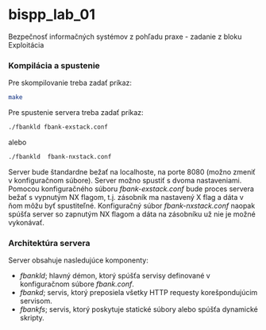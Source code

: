 # bispp_lab_01
Bezpečnosť  informačných systémov z pohľadu praxe - zadanie z bloku Exploitácia

### Kompilácia a spustenie
Pre skompilovanie treba zadať príkaz:

```Bash
make
```

Pre spustenie servera treba zadať príkaz:

```Bash
./fbankld fbank-exstack.conf
```

alebo

```Bash
./fbankld  fbank-nxstack.conf
```

Server bude štandardne bežať na localhoste, na porte 8080 (možno zmeniť v konfiguračnom súbore). Server možno spustiť s dvoma nastaveniami. Pomocou konfiguračného súboru *fbank-exstack.conf* bude proces servera bežať s vypnutým NX flagom, t.j. zásobník ma nastavený X flag a dáta v ňom môžu byť spustiteľné. Konfiguračný súbor *fbank-nxstack.conf* naopak spúšťa server so zapnutým NX flagom a dáta na zásobníku už nie je možné vykonávať.

### Architektúra servera

Server obsahuje nasledujúce komponenty:
* *fbankld*; hlavný démon, ktorý spúšťa servisy definované v konfiguračnom súbore *fbank.conf*.
* *fbankd*; servis, ktorý preposiela všetky HTTP requesty korešpondujúcim servisom.
* *fbankfs*; servis, ktorý poskytuje statické súbory alebo spúšťa dynamické skripty.